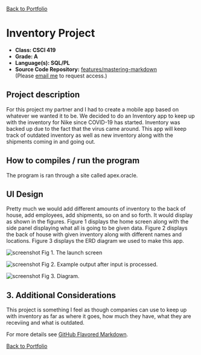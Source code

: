 [Back to Portfolio](./)

Inventory Project
===============

-   **Class: CSCI 419** 
-   **Grade: A**
-   **Language(s): SQL/PL**
-   **Source Code Repository:** [features/mastering-markdown](https://guides.github.com/features/mastering-markdown/)  
    (Please [email me](mailto:kttyler@csustudent.net?subject=GitHub%20Access) to request access.)

## Project description
For this project my partner and I had to create a mobile app based on whatever we wanted it to be. We decided to do an Inventory app to keep up with the inventory for Nike since COVID-19 has started. Inventory was backed up due to the fact that the virus came around. This app will keep track of outdated inventory as well as new inventory along with the shipments coming in and going out. 

## How to compiles / run the program

The program is ran through a site called apex.oracle. 

## UI Design
 Pretty much we would add different amounts of inventory to the back of house, add employees, add shipments, so on and so forth. It would display as shown in the figures. Figure 1 displays the home screen along with the side panel displaying what all is going to be given data. Figure 2 displays the back of house with given inventory along with different names and locations. Figure 3 displays the ERD diagram we used to make this app.

![screenshot](Picture1.jpg)
Fig 1. The launch screen

![screenshot](Picture2.jpg)
Fig 2. Example output after input is processed.

![screenshot](Picture3.jpg)
Fig 3. Diagram.

## 3. Additional Considerations

This project is something I feel as though companies can use to keep up with inventory as far as where it goes, how much they have, what they are receviing and what is outdated.  

For more details see [GitHub Flavored Markdown](https://guides.github.com/features/mastering-markdown/).

[Back to Portfolio](./)
